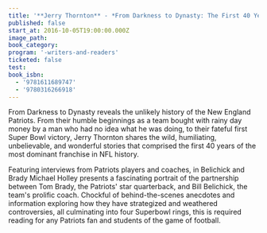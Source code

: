 ```yaml
---
title: '**Jerry Thornton** - *From Darkness to Dynasty: The First 40 Years of the New England Patriots* **Michael Holley** - *Belichick and Brady: Two Men, the Patriots, and How They Revolutionized Football*'
published: false
start_at: 2016-10-05T19:00:00.000Z
image_path:
book_category:
program: '-writers-and-readers'
ticketed: false
test:
book_isbn:
  - '9781611689747'
  - '9780316266918'
---
```



From Darkness to Dynasty reveals the unlikely history of the New England Patriots. From their humble beginnings as a team bought with rainy day money by a man who had no idea what he was doing, to their fateful first Super Bowl victory, Jerry Thornton shares the wild, humiliating, unbelievable, and wonderful stories that comprised the first 40 years of the most dominant franchise in NFL history.

Featuring interviews from Patriots players and coaches, in Belichick and Brady Michael Holley presents a fascinating portrait of the partnership between Tom Brady, the Patriots' star quarterback, and Bill Belichick, the team's prolific coach. Chockful of behind-the-scenes anecdotes and information exploring how they have strategized and weathered controversies, all culminating into four Superbowl rings, this is required reading for any Patriots fan and students of the game of football.